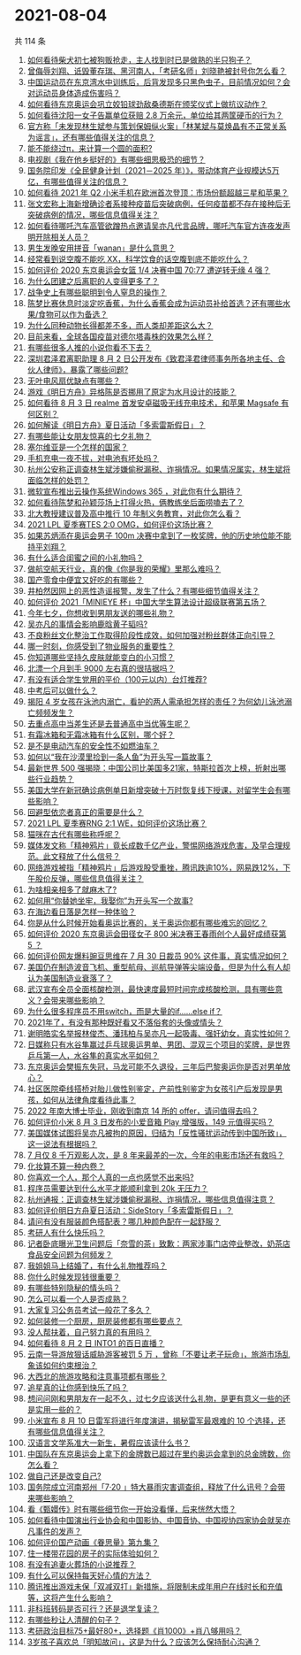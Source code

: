 # 2021-08-04

共 114 条

<!-- BEGIN -->
<!-- 最后更新时间 Wed Aug 04 2021 13:01:30 GMT+0800 (China Standard Time) -->

1. [如何看待柴犬初七被狗贩抢走，主人找到时已是做熟的半只狗子？](https://www.zhihu.com/question/476769947)
1. [曾侮辱刘翔、诋毁董存瑞、黑河南人，「考研名师」刘晓艳被封号你怎么看？](https://www.zhihu.com/question/477039231)
1. [中国运动员在东京湾水中训练后，后背发现多只黑色虫子，目前情况如何？会对运动员身体造成伤害吗？](https://www.zhihu.com/question/477026844)
1. [如何看待东京奥运会巩立姣铅球劲敌桑德斯在颁奖仪式上做抗议动作？](https://www.zhihu.com/question/476881105)
1. [如何看待沈阳一女子告赢单位获赔 2.8
   万余元，单位给其两筐硬币的行为？](https://www.zhihu.com/question/476771123)
1. [官方称「未发现林生斌参与策划保姆纵火案」「林某斌与莫焕晶有不正常关系为谣言」，还有哪些值得关注的信息？](https://www.zhihu.com/question/477019547)
1. [能不能绕过π，来计算一个圆的面积?](https://www.zhihu.com/question/475969249)
1. [电视剧《我在他乡挺好的》有哪些细思极恐的细节？](https://www.zhihu.com/question/473111119)
1. [国务院印发《全民健身计划（2021－2025
   年）》，带动体育产业规模达5万亿，有哪些值得关注的信息？](https://www.zhihu.com/question/477033835)
1. [如何看待 2021 年 Q2
   小米手机在欧洲首次登顶：市场份额超越三星和苹果？](https://www.zhihu.com/question/476885706)
1. [张文宏称上海新增确诊者系接种疫苗后突破病例，任何疫苗都不存在接种后无突破病例的情况，哪些信息值得关注？](https://www.zhihu.com/question/476912718)
1. [如何看待哪吒汽车高管欲蹭热点邀请吴亦凡代言品牌，哪吒汽车官方连夜发声明开除相关人员？](https://www.zhihu.com/question/477140368)
1. [男生发晚安用拼音「wanan」是什么意思？](https://www.zhihu.com/question/349674802)
1. [经常看到说空腹不能吃 XX，科学饮食的话空腹到底不能吃什么？](https://www.zhihu.com/question/474957280)
1. [如何评价 2020 东京奥运会女篮 1/4 决赛中国 70:77 遭逆转无缘 4
   强？](https://www.zhihu.com/question/477141514)
1. [为什么团建之后离职的人变得更多了？](https://www.zhihu.com/question/475430119)
1. [战争史上有哪些聪明到令人窒息的操作？](https://www.zhihu.com/question/263485987)
1. [陈梦比赛休息时淡定吃香蕉，为什么香蕉会成为运动员补给首选？还有哪些水果/食物可以作为备选？](https://www.zhihu.com/question/476012120)
1. [为什么同种动物长得都差不多，而人类却差距这么大？](https://www.zhihu.com/question/475431425)
1. [目前来看，全球各国疫苗对德尔塔毒株的效果怎么样？](https://www.zhihu.com/question/475979669)
1. [有哪些很多人推的小说你看不下去？](https://www.zhihu.com/question/351989909)
1. [深圳君泽君离职助理 8 月 2
   日公开发布《致君泽君律师事务所各地主任、合伙人律师》，暴露了哪些问题?](https://www.zhihu.com/question/476769938)
1. [无叶电风扇优缺点有哪些？](https://www.zhihu.com/question/19754711)
1. [游戏《明日方舟》异格陈是否挪用了原定为水月设计的技能？](https://www.zhihu.com/question/476848099)
1. [如何看待 8 月 3 日 realme 首发安卓磁吸无线充电技术，和苹果 Magsafe
   有何区别？](https://www.zhihu.com/question/477057970)
1. [如何解读《明日方舟》夏日活动「多索雷斯假日」？](https://www.zhihu.com/question/474950777)
1. [有哪些能让女朋友惊喜的七夕礼物？](https://www.zhihu.com/question/473586696)
1. [塞尔维亚是一个怎样的国家？](https://www.zhihu.com/question/47942195)
1. [手机充电一夜不拔，对电池有坏处吗？](https://www.zhihu.com/question/472673468)
1. [杭州公安称正调查林生斌涉嫌偷税漏税、诈捐情况。如果情况属实，林生斌将面临怎样的处罚？](https://www.zhihu.com/question/477023936)
1. [微软宣布推出云操作系统Windows 365 ，对此你有什么期待？](https://www.zhihu.com/question/472404001)
1. [如何看待陈梦和孙颖莎场上打得火热，俩教练坐后面唠嗑去了？](https://www.zhihu.com/question/475924045)
1. [北大教授建议普及高中推行 10 年制义务教育，对此你怎么看？](https://www.zhihu.com/question/477151185)
1. [2021 LPL 夏季赛TES 2:0 OMG，如何评价这场比赛？](https://www.zhihu.com/question/477005294)
1. [如果苏炳添在奥运会男子 100m
   决赛中拿到了一枚奖牌，他的历史地位能不能持平刘翔？](https://www.zhihu.com/question/476422195)
1. [有什么适合闺蜜之间的小礼物吗？](https://www.zhihu.com/question/376166947)
1. [做航空航天行业，真的像《你是我的荣耀》里那么难吗？](https://www.zhihu.com/question/476075671)
1. [国产零食中便宜又好吃的有哪些？](https://www.zhihu.com/question/54935877)
1. [井柏然因网上的恶性造谣报警，发生了什么？有哪些细节值得关注？](https://www.zhihu.com/question/477113254)
1. [如何评价 2021「MINIEYE
   杯」中国大学生算法设计超级联赛第五场？](https://www.zhihu.com/question/476951977)
1. [今年七夕，你想收到男朋友送的哪些礼物？](https://www.zhihu.com/question/475299847)
1. [吴亦凡的事情会影响鹿晗黄子韬吗?](https://www.zhihu.com/question/476429923)
1. [不良粉丝文化整治工作取得阶段性成效，如何加强对粉丝群体正向引导？](https://www.zhihu.com/question/476788453)
1. [哪一时刻，你感受到了物业服务的重要性？](https://www.zhihu.com/question/476920365)
1. [你知道哪些坚持久皮肤就能变白的小习惯？](https://www.zhihu.com/question/268009443)
1. [北漂一个月到手 9000 左右真的很拮据吗？](https://www.zhihu.com/question/462788707)
1. [有没有适合学生党用的平价（100元以内）台灯推荐?](https://www.zhihu.com/question/390780918)
1. [中考后可以做什么？](https://www.zhihu.com/question/465877304)
1. [揭阳 4
   岁女孩在泳池内溺亡，看护的两人需承担怎样的责任？为何幼儿泳池溺亡频频发生？](https://www.zhihu.com/question/476988896)
1. [去重点高中当差生还是去普通高中当优等生呢？](https://www.zhihu.com/question/477015156)
1. [有霜冰箱和无霜冰箱有什么区别，哪个好？](https://www.zhihu.com/question/39053433)
1. [是不是电动汽车的安全性不如燃油车？](https://www.zhihu.com/question/459373123)
1. [如何以“我在沙漠里捡到一条人鱼”为开头写一篇故事？](https://www.zhihu.com/question/472285522)
1. [最新世界 500
   强揭晓：中国公司比美国多21家，特斯拉首次上榜，折射出哪些行业趋势？](https://www.zhihu.com/question/476724288)
1. [美国大学在新冠确诊病例单日新增突破十万时恢复线下授课，对留学生会有哪些影响？](https://www.zhihu.com/question/476073988)
1. [回避型依恋者真正的需要是什么？](https://www.zhihu.com/question/436686713)
1. [2021 LPL 夏季赛RNG 2:1 WE，如何评价这场比赛？](https://www.zhihu.com/question/477045645)
1. [猫咪在古代有哪些称呼呢？](https://www.zhihu.com/question/474368430)
1. [媒体发文称「精神鸦片」竟长成数千亿产业，警惕网络游戏危害，及早合理规范。此文释放了什么信号？](https://www.zhihu.com/question/476894720)
1. [网络游戏被指「精神鸦片」后游戏股受重挫，腾讯跌逾10%，网易跌12%，下午股价反弹，哪些信息值得关注？](https://www.zhihu.com/question/476903827)
1. [为啥相亲相多了就麻木了?](https://www.zhihu.com/question/457773878)
1. [如何用“你替她坐牢，我娶你”为开头写一个故事?](https://www.zhihu.com/question/418547596)
1. [在海边看日落是怎样一种体验？](https://www.zhihu.com/question/475250643)
1. [你是从什么时候开始看奥运比赛的，关于奥运你都有哪些难忘的回忆？](https://www.zhihu.com/question/476990209)
1. [如何评价 2020 东京奥运会田径女子 800 米决赛王春雨创个人最好成绩获第 5
   ？](https://www.zhihu.com/question/477063063)
1. [如何评价网友爆料豌豆思维在 7 月 30 日裁员 90%
   这件事，真实情况如何？](https://www.zhihu.com/question/476136178)
1. [美国仍在制造波音飞机、重型航母、巡航导弹等尖端设备，但是为什么有人却认为美国制造业衰落了？](https://www.zhihu.com/question/443912700)
1. [武汉宣布全员全面核酸检测，最快速度最短时间完成核酸检测，具有哪些意义？会带来哪些影响？](https://www.zhihu.com/question/476931730)
1. [为什么很多程序员不用switch，而是大量的if……else
   if？](https://www.zhihu.com/question/475877331)
1. [2021年了，有没有那种既好看又不落俗套的头像或情头？](https://www.zhihu.com/question/436410709)
1. [谢明皓实名举报林俊杰、潘玮柏与吴亦凡一起吸毒、强奸幼女，真实性如何？](https://www.zhihu.com/question/476619729)
1. [日媒称只有水谷隼赢过乒乓球奥运男单、男团、混双三个项目的奖牌，是世界乒乓第一人，水谷隼的真实水平如何？](https://www.zhihu.com/question/475840446)
1. [东京奥运会樊振东失冠，马龙可能不久退役，三年后巴黎奥运你是否对男单放心？](https://www.zhihu.com/question/476236397)
1. [社区医院牵线搭桥对胎儿做性别鉴定，产前性别鉴定为女孩引产后发现是男孩，如何从法律角度看待此事？](https://www.zhihu.com/question/476940107)
1. [2022 年南大博士毕业，刚收到南京 14 所的
   offer，请问值得去吗？](https://www.zhihu.com/question/474197983)
1. [如何评价小米 8 月 3 日发布的小爱音箱 Play 增强版，149
   元值得买吗？](https://www.zhihu.com/question/476841821)
1. [美国媒体试图将吴亦凡被拘的原因，归结为「反性骚扰运动传到中国所致」，这一说法有根据吗？](https://www.zhihu.com/question/476848890)
1. [7 月仅 8 千万观影人次，是 8
   年来最差的一次，今年的电影市场还有救吗？](https://www.zhihu.com/question/476712889)
1. [化妆算不算一种内卷？](https://www.zhihu.com/question/458617546)
1. [你喜欢一个人，那个人真的一点也感觉不出来吗?](https://www.zhihu.com/question/474397638)
1. [程序员需要达到什么水平才能顺利拿到 20k 无压力？](https://www.zhihu.com/question/47597895)
1. [杭州通报：正调查林生斌涉嫌偷税漏税、诈捐情况，哪些信息值得注意？](https://www.zhihu.com/question/477019359)
1. [如何评价明日方舟夏日活动：SideStory「多索雷斯假日」？](https://www.zhihu.com/question/477019076)
1. [请问有没有服装颜色搭配表？哪几种颜色配在一起舒服？](https://www.zhihu.com/question/30457857)
1. [考研人有什么快乐吗？](https://www.zhihu.com/question/476100645)
1. [记者卧底曝光卫生问题后「奈雪的茶」致歉：两家涉事门店停业整改，奶茶店食品安全问题为何频发？](https://www.zhihu.com/question/476903482)
1. [我姐姐马上结婚了，有什么礼物推荐吗？](https://www.zhihu.com/question/397746447)
1. [你什么时候发现钱很重要？](https://www.zhihu.com/question/476192015)
1. [有哪些特别隐秘的情头吗？](https://www.zhihu.com/question/319971458)
1. [怎么可以看一个人是否成熟？](https://www.zhihu.com/question/415808060)
1. [大家复习公务员考试一般花了多久？](https://www.zhihu.com/question/276093624)
1. [如何装修一个厨房，厨房装修都有哪些要点？](https://www.zhihu.com/question/41935832)
1. [没人帮扶着，自己努力真的有用吗？](https://www.zhihu.com/question/466082803)
1. [如何看待 8 月 2 日 INTO1 的百日直播？](https://www.zhihu.com/question/476853262)
1. [云南一导游放狠话威胁游客被罚 5 万
   ，曾称「不要让老子玩命」，旅游市场乱象该如何约束根治？](https://www.zhihu.com/question/475733618)
1. [大西北的旅游攻略和注意事项都有哪些？](https://www.zhihu.com/question/61821698)
1. [追星真的让你感到快乐了吗？](https://www.zhihu.com/question/476429590)
1. [想问问刚和男朋友在一起不久，过七夕应该送什么礼物，是更有意义一些的还是实用一些的？](https://www.zhihu.com/question/411481673)
1. [小米宣布 8 月 10 日雷军将进行年度演讲，揭秘雷军最艰难的 10
   个选择，还有哪些信息值得关注？](https://www.zhihu.com/question/476898552)
1. [汉语言文学系准大一新生，暑假应该读什么书？](https://www.zhihu.com/question/471106882)
1. [中国队在东京奥运会上拿下的金牌数已超过在里约奥运会拿到的总金牌数，你怎么看？](https://www.zhihu.com/question/476762052)
1. [做自己还是改变自己?](https://www.zhihu.com/question/476888317)
1. [国务院成立河南郑州「7·20
   」特大暴雨灾害调查组，释放了什么讯号？会带来哪些影响？](https://www.zhihu.com/question/476776008)
1. [看《甄嬛传》时有哪些细节你一开始没看懂，后来恍然大悟？](https://www.zhihu.com/question/47465287)
1. [如何看待中国演出行业协会和中国影协、中国音协、中国视协四家协会就吴亦凡事件的发声？](https://www.zhihu.com/question/476804074)
1. [如何评价国产动画《眷思量》第九集？](https://www.zhihu.com/question/476668782)
1. [住一楼带花园的房子的实际体验如何？](https://www.zhihu.com/question/24249319)
1. [有没有追妻火葬场的小说推荐？](https://www.zhihu.com/question/360806849)
1. [有什么可以保持每天好心情的方法？](https://www.zhihu.com/question/48539907)
1. [腾讯推出游戏未保「双减双打」新措施，将限制未成年用户在线时长和充值等，这将产生什么影响？](https://www.zhihu.com/question/476962553)
1. [非科班转码是否可行？还是退学复读？](https://www.zhihu.com/question/475796736)
1. [有哪些秒让人清醒的句子？](https://www.zhihu.com/question/464766380)
1. [考研政治目标75+最好80+，选择题《肖1000》+肖八够用吗？](https://www.zhihu.com/question/469587215)
1. [3岁孩子喜欢总「明知故问」，这是为什么？应该怎么保持耐心沟通？](https://www.zhihu.com/question/476543796)

<!-- END -->
